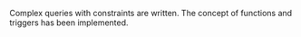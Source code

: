 Complex queries with constraints are written. The concept of functions and triggers has been implemented.
